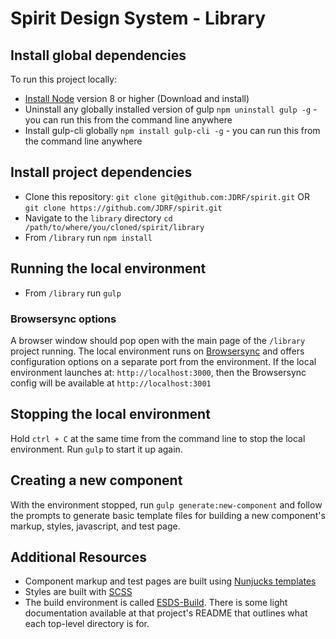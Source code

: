 # Spirit Design System - Library

## Install global dependencies
To run this project locally:
* [Install Node](https://nodejs.org/en/) version 8 or higher (Download and install)
* Uninstall any globally installed version of gulp `npm uninstall gulp -g` - you can run this from the command line anywhere
* Install gulp-cli globally `npm install gulp-cli -g` - you can run this from the command line anywhere

## Install project dependencies
* Clone this repository: `git clone git@github.com:JDRF/spirit.git` OR `git clone https://github.com/JDRF/spirit.git`
* Navigate to the `library` directory `cd /path/to/where/you/cloned/spirit/library`
* From `/library` run `npm install`

## Running the local environment
* From `/library` run `gulp`

### Browsersync options
A browser window should pop open with the main page of the `/library` project running. The local environment runs on [Browsersync](https://www.browsersync.io) and offers configuration options on a separate port from the environment. If the local environment launches at: `http://localhost:3000`, then the Browsersync config will be available at `http://localhost:3001`

## Stopping the local environment
Hold `ctrl + C` at the same time from the command line to stop the local environment. Run `gulp` to start it up again. 

## Creating a new component
With the environment stopped, run `gulp generate:new-component` and follow the prompts to generate basic template files for building a new component's markup, styles, javascript, and test page.

## Additional Resources
* Component markup and test pages are built using [Nunjucks templates](https://mozilla.github.io/nunjucks/templating.html)
* Styles are built with [SCSS](https://sass-lang.com)
* The build environment is called [ESDS-Build](https://github.com/EightShapes/esds-build#project-structure). There is some light documentation available at that project's README that outlines what each top-level directory is for.
